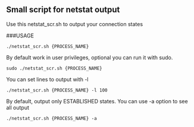 ## Small script for netstat output

Use this netstat_scr.sh to output your connection states

###USAGE

`./netstat_scr.sh {PROCESS_NAME}`

By default work in user privileges, optional you can run it with sudo.

`sudo ./netstat_scr.sh {PROCESS_NAME}`

You can set lines to output with -l

`./netstat_scr.sh {PROCESS_NAME} -l 100`

By default, output only ESTABLISHED states. You can use -a option to see all output

`./netstat_scr.sh {PROCESS_NAME} -a`


